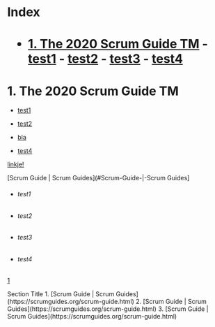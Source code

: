 <h1>Index<h1>

- [1. The 2020 Scrum Guide TM](#1-the-2020-scrum-guide-tm)
          - [test1](#test1)
          - [test2](#test2)
          - [test3](#test3)
          - [test4](#test4)

# 1. The 2020 Scrum Guide TM



- [test1](#test1)

* [test2](#test2)

- [bla](#test3)

- [test4](#bla)

[linkje!](#test4)

[Scrum Guide | Scrum Guides](#Scrum-Guide-|-Scrum Guides]

* ###### test1
* ###### test2
* ###### test3
* ###### test4
   

[1](#1)



<a id="1">
Section Title

<a id="1">
1. [Scrum Guide | Scrum Guides](https://scrumguides.org/scrum-guide.html)
<a id="2">
2. [Scrum Guide | Scrum Guides](https://scrumguides.org/scrum-guide.html)
<a id="3">
3. [Scrum Guide | Scrum Guides](https://scrumguides.org/scrum-guide.html)




